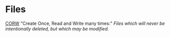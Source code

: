 Files
=====

[CORW](./CORW/) "Create Once, Read and Write many times:" _Files which will never be intentionally deleted, but which may be modified._
